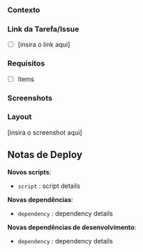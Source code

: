 <!-- IMPORTANTE: Confira o arquivo CONTRIBUTING.md para detalhes de como contribuir seguindo o guia e remova os tópicos que não forem utilizados nesse template. -->

### Contexto
<!-- Qual problema esse PR resolve? -->

### Link da Tarefa/Issue
- [ ] [insira o link aqui]
<!-- Adicione as respectivas issues/tarefas relacionadas a esse PR -->

### Requisitos
- [ ] Items
<!-- Descreva as mudanças principais do PR -->

### Screenshots
<!-- Adicione algumas imagens para ter um preview da sua tarefa, para ajudar devs e designer a entender o que anda sendo trabalhado nesse PR -->

### Layout
[insira o screenshot aqui]
<!-- Insira o screenshot + link do Figma, caso necessário. -->

## Notas de Deploy
<!-- Quais dependencias, scripts, etc foram adicionados a esse PR? Insira tudo que for útil para o Deploy -->

**Novos scripts**:

- `script` : script details

**Novas dependências**:

- `dependency` : dependency details

**Novas dependências de desenvolvimento**:

- `dependency` : dependency details
